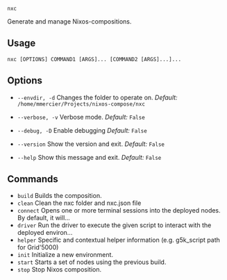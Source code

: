 
`nxc`

Generate and manage Nixos-compositions.

## Usage

`nxc [OPTIONS] COMMAND1 [ARGS]... [COMMAND2 [ARGS]...]...`

## Options

- `--envdir, -d`
    Changes the folder to operate on.
    *Default:* `/home/mmercier/Projects/nixos-compose/nxc`

- `--verbose, -v`
    Verbose mode.
    *Default:* `False`

- `--debug, -D`
    Enable debugging
    *Default:* `False`

- `--version`
    Show the version and exit.
    *Default:* `False`

- `--help`
    Show this message and exit.
    *Default:* `False`


## Commands

- `build`
    Builds the composition.
- `clean`
    Clean the nxc folder and nxc.json file
- `connect`
    Opens one or more terminal sessions into the deployed nodes. By default, it will...
- `driver`
    Run the driver to execute the given script to interact with the deployed environ...
- `helper`
    Specific and contextual helper information (e.g. g5k_script path for Grid'5000)
- `init`
    Initialize a new environment.
- `start`
    Starts a set of nodes using the previous build.
- `stop`
    Stop Nixos composition.